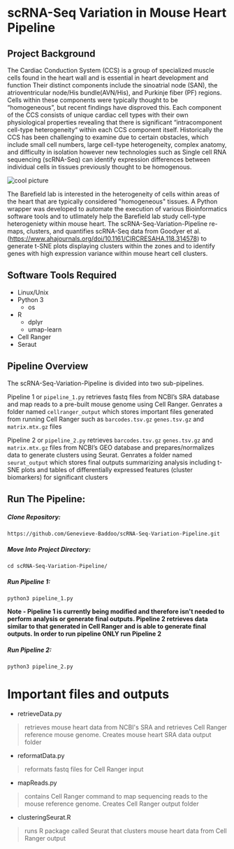 # scRNA-Seq Variation in Mouse Heart Pipeline


## Project Background 

The Cardiac Conduction System (CCS) is a group of specialized muscle cells found in the heart wall and is essential in heart development and function Their distinct components include the sinoatrial node (SAN), the atrioventricular node/His bundle(AVN/His), and Purkinje fiber (PF) regions. Cells within these components were typically thought to be “homogeneous”, but recent findings have disproved this. Each component of the CCS consists of unique cardiac cell types with their own physiological properties revealing that there is significant “intracomponent cell-type heterogeneity“ within each CCS component itself. Historically the CCS has been challenging to examine due to certain obstacles, which include small cell numbers, large cell-type heterogeneity, complex anatomy, and difficulty in isolation however new technologies such as Single cell RNA sequencing (scRNA-Seq) can identify expression differences between individual cells in tissues previously thought to be homogenous.

![cool picture](https://www.ahajournals.org/cms/asset/f9188658-d8cb-4b61-8742-894c27847acc/379ga1.jpg)

The Barefield lab is interested in the heterogeneity of cells within areas of the heart that are typically considered "homogeneous" tissues. A Python wrapper was developed to automate the execution of various Bioinformatics software tools and to utlimately help the Barefield lab study cell-type heterogeniety within mouse heart. The scRNA-Seq-Variation-Pipeline re-maps, clusters, and quantifies scRNA-Seq data from Goodyer et al. (https://www.ahajournals.org/doi/10.1161/CIRCRESAHA.118.314578) to generate t-SNE plots displaying clusters within the zones and to identify genes with high expression variance within mouse heart cell clusters.


## Software Tools Required

* Linux/Unix
* Python 3
    * os
* R
   * dplyr
   * umap-learn 
* Cell Ranger
* Seraut

## Pipeline Overview

The scRNA-Seq-Variation-Pipeline is divided into two sub-pipelines. 

Pipeline 1 or `pipeline_1.py` retrieves fastq files from NCBI’s SRA database and map reads to a pre-built mouse genome using Cell Ranger. Genrates a folder named `cellranger_output` which stores important files generated from running Cell Ranger such as `barcodes.tsv.gz` `genes.tsv.gz` and `matrix.mtx.gz` files

Pipeline 2 or `pipeline_2.py` retrieves `barcodes.tsv.gz` `genes.tsv.gz` and `matrix.mtx.gz` files from NCBI’s GEO database and prepares/normalizes data to generate clusters using Seurat. Genrates a folder named `seurat_output` which stores final outputs summarizing analysis including t-SNE plots and tables of differentially expressed features (cluster biomarkers) for significant clusters 

## Run The Pipeline: 

<h5> Clone Repository: </h5> 

`https://github.com/Genevieve-Baddoo/scRNA-Seq-Variation-Pipeline.git`

<h5> Move Into Project Directory: </h5>

`cd scRNA-Seq-Variation-Pipeline/`

<h5> Run Pipeline 1: </h5>

`python3 pipeline_1.py`

**Note - Pipeline 1 is currently being modified and therefore isn't needed to perform analysis or generate final outputs. Pipeline 2 retrieves data similar to that generated in Cell Ranger and is able to generate final outputs. In order to run pipeline ONLY run Pipeline 2** 

<h5> Run Pipeline 2: </h5>

`python3 pipeline_2.py`


Important files and outputs
==================

* retrieveData.py
>retrieves mouse heart data from NCBI's SRA and retrieves Cell Ranger reference mouse genome. Creates mouse heart SRA data output folder

* reformatData.py
>reformats fastq files for Cell Ranger input 

* mapReads.py
>contains Cell Ranger command to map sequencing reads to the mouse reference genome. Creates Cell Ranger output folder

* clusteringSeurat.R
>runs R package called Seurat that clusters mouse heart data from Cell Ranger output
